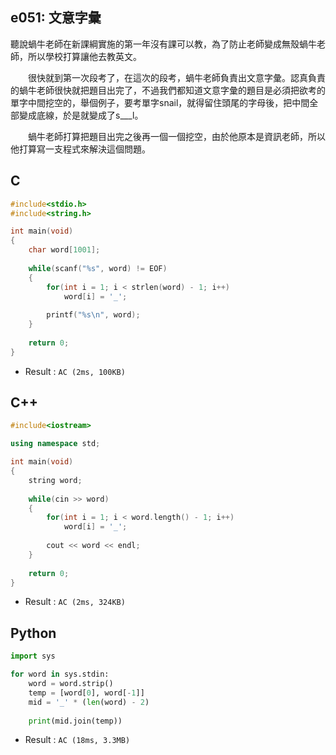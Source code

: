## e051: 文意字彙
聽說蝸牛老師在新課綱實施的第一年沒有課可以教，為了防止老師變成無殼蝸牛老師，所以學校打算讓他去教英文。

　　很快就到第一次段考了，在這次的段考，蝸牛老師負責出文意字彙。認真負責的蝸牛老師很快就把題目出完了，不過我們都知道文意字彙的題目是必須把欲考的單字中間挖空的，舉個例子，要考單字snail，就得留住頭尾的字母後，把中間全部變成底線，於是就變成了s___l。

　　蝸牛老師打算把題目出完之後再一個一個挖空，由於他原本是資訊老師，所以他打算寫一支程式來解決這個問題。

## C
```C
#include<stdio.h>
#include<string.h>

int main(void)
{
	char word[1001];
	
	while(scanf("%s", word) != EOF)
	{
		for(int i = 1; i < strlen(word) - 1; i++)
			word[i] = '_';
		
		printf("%s\n", word);
	}
	
	return 0;
}
```
 * Result : `AC (2ms, 100KB)`

## C++
```C++
#include<iostream>

using namespace std;

int main(void)
{
	string word;
	
	while(cin >> word)
	{
		for(int i = 1; i < word.length() - 1; i++)
			word[i] = '_';
		
		cout << word << endl;
	}
	
	return 0;
}
```
 * Result : `AC (2ms, 324KB)`

## Python
```python
import sys

for word in sys.stdin:
    word = word.strip()
    temp = [word[0], word[-1]]
    mid = '_' * (len(word) - 2)
    
    print(mid.join(temp))
```
 * Result : `AC (18ms, 3.3MB)`
